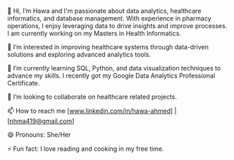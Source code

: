 👋 Hi, I’m Hawa and I'm passionate about data analytics, healthcare informatics, and database management. With experience in pharmacy operations, I enjoy leveraging data to drive insights and improve processes. I am currently working on my Masters in Health Informatics.

👀 I’m interested in improving healthcare systems through data-driven solutions and exploring advanced analytics tools.

🌱 I’m currently learning SQL, Python, and data visualization techniques to advance my skills. I recently got my Google Data Analytics Professional Certificate.

💞️ I’m looking to collaborate on healthcare related projects.

📫 How to reach me [www.linkedin.com/in/hawa-ahmed] | [nhma419@gmail.com]

😄 Pronouns: She/Her

⚡ Fun fact: I love reading and cooking in my free time.
